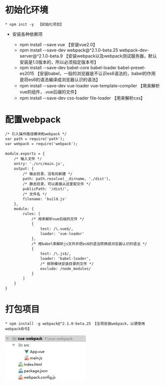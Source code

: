 # 初始化环境

    * npm init -y  【初始化项目】

* 安装各种依赖项

    * npm install --save vue 【安装vue2.0】
    * npm install --save-dev webpack@^2.1.0-beta.25 webpack-dev-server@^2.1.0-beta.9 【安装webpack以及webpack测试服务器，默认安装是1.0版本的，所以必须指定版本号】
    * npm install --save-dev babel-core babel-loader babel-preset-es2015 【安装babel，一般的浏览器是不认识es6语法的，babel的作用是将es6的语法编译成浏览器认识的语法】
    * npm install --save-dev vue-loader vue-template-compiler 【用来解析vue的组件，.vue后缀的文件】
    * npm install --save-dev css-loader file-loader 【用来解析css】

# 配置webpack

````
/* 引入操作路径模块和webpack */
var path = require('path');
var webpack = require('webpack');

module.exports = {
    /* 输入文件 */
    entry: './src/main.js',
    output: {
        /* 输出目录，没有则新建 */
        path: path.resolve(__dirname, './dist'),
        /* 静态目录，可以直接从这里取文件 */
        publicPath: '/dist/',
        /* 文件名 */
        filename: 'build.js'
    },
    module: {
        rules: [
            /* 用来解析vue后缀的文件 */
            {
                test: /\.vue$/,
                loader: 'vue-loader'
            },
            /* 用babel来解析js文件并把es6的语法转换成浏览器认识的语法 */
            {
                test: /\.js$/,
                loader: 'babel-loader',
                /* 排除模块安装目录的文件 */
                exclude: /node_modules/
            }
        ]
    }
}
````
# 打包项目

    * npm install -g webpack@^2.1.0-beta.25 【全局安装webpack，以便使用webpack命令】

![项目图](it418857200919191.png)